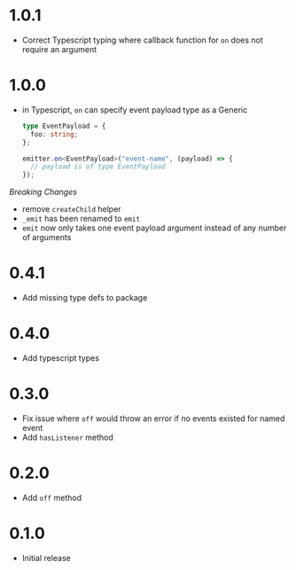 # 1.0.1

- Correct Typescript typing where callback function for `on` does not require an argument

# 1.0.0

- in Typescript, `on` can specify event payload type as a Generic

  ```typescript
  type EventPayload = {
    foo: string;
  };

  emitter.on<EventPayload>("event-name", (payload) => {
    // payload is of type EventPayload
  });
  ```

_Breaking Changes_

- remove `createChild` helper
- `_emit` has been renamed to `emit`
- `emit` now only takes one event payload argument instead of any number of arguments

# 0.4.1

- Add missing type defs to package

# 0.4.0

- Add typescript types

# 0.3.0

- Fix issue where `off` would throw an error if no events existed for named event
- Add `hasListener` method

# 0.2.0

- Add `off` method

# 0.1.0

- Initial release
